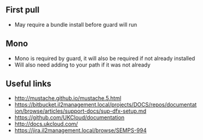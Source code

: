 ## First pull
 - May require a bundle install before guard will run

## Mono
 - Mono is required by guard, it will also be required if not already installed
 - Will also need adding to your path if it was not already

## Useful links

 - http://mustache.github.io/mustache.5.html
 - https://bitbucket.il2management.local/projects/DOCS/repos/documentation/browse/articles/support-docs/sup-dfx-setup.md
 - https://github.com/UKCloud/documentation
 - http://docs.ukcloud.com/
 - https://jira.il2management.local/browse/SEMPS-994
